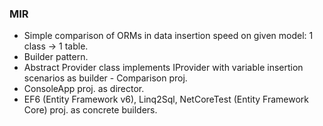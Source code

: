 ### MIR
- Simple comparison of ORMs in data insertion speed on given model: 1 class -> 1 table.
- Builder pattern. 
- Abstract Provider class implements IProvider with variable insertion scenarios as builder - Comparison proj. 
- ConsoleApp proj. as director. 
- EF6 (Entity Framework v6), Linq2Sql, NetCoreTest (Entity Framework Core) proj. as concrete builders.
